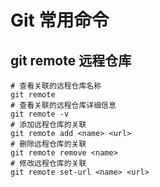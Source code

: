 # Git 常用命令

## git remote 远程仓库

```shell
# 查看关联的远程仓库名称
git remote
# 查看关联的远程仓库详细信息
git remote -v
# 添加远程仓库的关联
git remote add <name> <url>
# 删除远程仓库的关联
git remote remove <name>
# 修改远程仓库的关联
git remote set-url <name> <url>
```